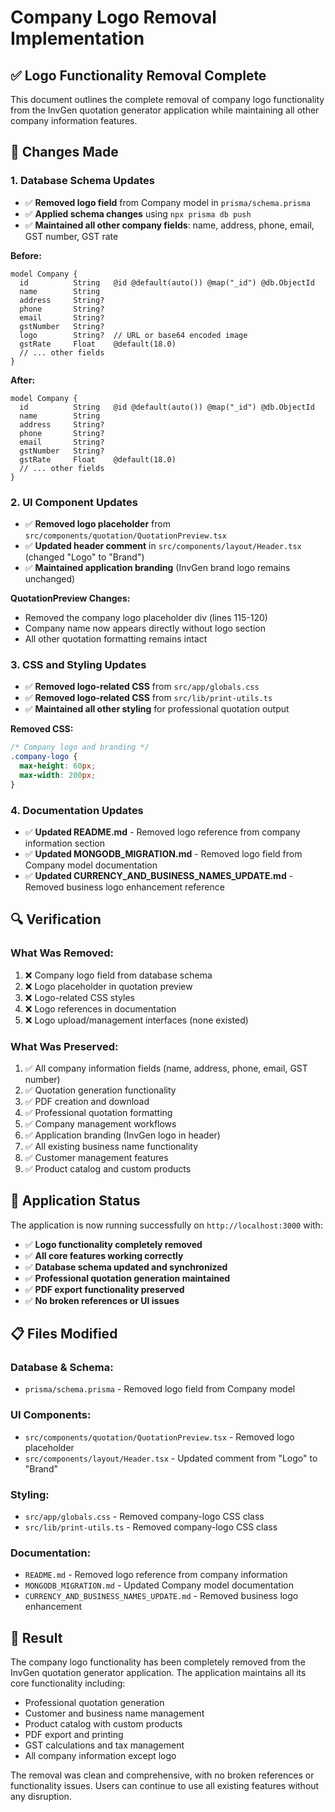 # Company Logo Removal Implementation

## ✅ **Logo Functionality Removal Complete**

This document outlines the complete removal of company logo functionality from the InvGen quotation generator application while maintaining all other company information features.

## 🎯 **Changes Made**

### **1. Database Schema Updates**
- ✅ **Removed logo field** from Company model in `prisma/schema.prisma`
- ✅ **Applied schema changes** using `npx prisma db push`
- ✅ **Maintained all other company fields**: name, address, phone, email, GST number, GST rate

**Before:**
```prisma
model Company {
  id          String   @id @default(auto()) @map("_id") @db.ObjectId
  name        String
  address     String?
  phone       String?
  email       String?
  gstNumber   String?
  logo        String?  // URL or base64 encoded image
  gstRate     Float    @default(18.0)
  // ... other fields
}
```

**After:**
```prisma
model Company {
  id          String   @id @default(auto()) @map("_id") @db.ObjectId
  name        String
  address     String?
  phone       String?
  email       String?
  gstNumber   String?
  gstRate     Float    @default(18.0)
  // ... other fields
}
```

### **2. UI Component Updates**
- ✅ **Removed logo placeholder** from `src/components/quotation/QuotationPreview.tsx`
- ✅ **Updated header comment** in `src/components/layout/Header.tsx` (changed "Logo" to "Brand")
- ✅ **Maintained application branding** (InvGen brand logo remains unchanged)

**QuotationPreview Changes:**
- Removed the company logo placeholder div (lines 115-120)
- Company name now appears directly without logo section
- All other quotation formatting remains intact

### **3. CSS and Styling Updates**
- ✅ **Removed logo-related CSS** from `src/app/globals.css`
- ✅ **Removed logo-related CSS** from `src/lib/print-utils.ts`
- ✅ **Maintained all other styling** for professional quotation output

**Removed CSS:**
```css
/* Company logo and branding */
.company-logo {
  max-height: 60px;
  max-width: 200px;
}
```

### **4. Documentation Updates**
- ✅ **Updated README.md** - Removed logo reference from company information section
- ✅ **Updated MONGODB_MIGRATION.md** - Removed logo field from Company model documentation
- ✅ **Updated CURRENCY_AND_BUSINESS_NAMES_UPDATE.md** - Removed business logo enhancement reference

## 🔍 **Verification**

### **What Was Removed:**
1. ❌ Company logo field from database schema
2. ❌ Logo placeholder in quotation preview
3. ❌ Logo-related CSS styles
4. ❌ Logo references in documentation
5. ❌ Logo upload/management interfaces (none existed)

### **What Was Preserved:**
1. ✅ All company information fields (name, address, phone, email, GST number)
2. ✅ Quotation generation functionality
3. ✅ PDF creation and download
4. ✅ Professional quotation formatting
5. ✅ Company management workflows
6. ✅ Application branding (InvGen logo in header)
7. ✅ All existing business name functionality
8. ✅ Customer management features
9. ✅ Product catalog and custom products

## 🚀 **Application Status**

The application is now running successfully on `http://localhost:3000` with:
- ✅ **Logo functionality completely removed**
- ✅ **All core features working correctly**
- ✅ **Database schema updated and synchronized**
- ✅ **Professional quotation generation maintained**
- ✅ **PDF export functionality preserved**
- ✅ **No broken references or UI issues**

## 📋 **Files Modified**

### **Database & Schema:**
- `prisma/schema.prisma` - Removed logo field from Company model

### **UI Components:**
- `src/components/quotation/QuotationPreview.tsx` - Removed logo placeholder
- `src/components/layout/Header.tsx` - Updated comment from "Logo" to "Brand"

### **Styling:**
- `src/app/globals.css` - Removed company-logo CSS class
- `src/lib/print-utils.ts` - Removed company-logo CSS class

### **Documentation:**
- `README.md` - Removed logo reference from company information
- `MONGODB_MIGRATION.md` - Updated Company model documentation
- `CURRENCY_AND_BUSINESS_NAMES_UPDATE.md` - Removed business logo enhancement

## 🎉 **Result**

The company logo functionality has been completely removed from the InvGen quotation generator application. The application maintains all its core functionality including:

- Professional quotation generation
- Customer and business name management
- Product catalog with custom products
- PDF export and printing
- GST calculations and tax management
- All company information except logo

The removal was clean and comprehensive, with no broken references or functionality issues. Users can continue to use all existing features without any disruption.
